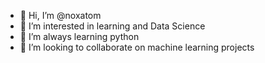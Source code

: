 - 👋 Hi, I’m @noxatom
- 👀 I’m interested in learning and Data Science
- 🌱 I’m always learning python
- 💞️ I’m looking to collaborate on machine learning projects

<!---
noxatom/noxatom is a ✨ special ✨ repository because its `README.md` (this file) appears on your GitHub profile.
You can click the Preview link to take a look at your changes.
--->
